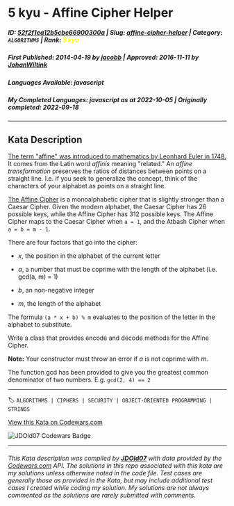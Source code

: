 # 5 kyu - Affine Cipher Helper

##### **ID**: [52f2f1ea12b5cbc66900300a](https://www.codewars.com/kata/52f2f1ea12b5cbc66900300a) | **Slug**: [affine-cipher-helper](https://www.codewars.com/kata/52f2f1ea12b5cbc66900300a) | **Category**: `ALGORITHMS` | **Rank**: <span style="color:yellow">5 kyu</span>

##### **First Published**: 2014-04-19 ***by*** [jacobb](https://www.codewars.com/users/jacobb) | **Approved**: 2016-11-11 ***by*** [JohanWiltink](https://www.codewars.com/users/JohanWiltink)

##### **Languages Available**: javascript

##### **My Completed Languages**: javascript ***as at*** 2022-10-05 | **Originally completed**: 2022-09-18

---

## Kata Description


[The term "affine" was introduced to mathematics by Leonhard Euler in 1748.](http://en.wikipedia.org/wiki/Affine_geometry#History) It comes from the Latin word *affinis* meaning "related." An *affine transformation* preserves the ratios of distances between points on a straight line. I.e. if you seek to generalize the concept, think of the characters of your alphabet as points on a straight line.



[The Affine Cipher](http://en.wikipedia.org/wiki/Affine_cipher) is a monoalphabetic cipher that is slightly stronger than a Caesar Cipher. Given the modern alphabet, the Caesar Cipher has 26 possible keys, while the Affine Cipher has 312 possible keys. The Affine Cipher maps to the Caesar Cipher when `a = 1`, and the Atbash Cipher when `a = b = m - 1`.



There are four factors that go into the cipher:



* *x*, the position in the alphabet of the current letter

* *a*, a number that must be coprime with the length of the alphabet (i.e. gcd(a, m) = 1)

* *b*, an non-negative integer 

* *m*, the length of the alphabet



The formula `(a * x + b) % m` evaluates to the position of the letter in the alphabet to substitute.



Write a class that provides encode and decode methods for the Affine Cipher.



**Note:** Your constructor must throw an error if *a* is not coprime with *m*.



The function gcd has been provided to give you the greatest common denominator of two numbers. E.g. `gcd(2, 4) == 2`

---


🏷 `ALGORITHMS | CIPHERS | SECURITY | OBJECT-ORIENTED PROGRAMMING | STRINGS`


[View this Kata on Codewars.com](https://www.codewars.com/kata/52f2f1ea12b5cbc66900300a)

![](https://www.codewars.com/users/jdold07/badges/large "JDOld07 Codewars Badge")

---

###### *This Kata description was compiled by [**JDOld07**](https://tpstech.dev) with data provided by the [Codewars.com](https://www.codewars.com) API.  The solutions in this repo associated with this kata are my solutions unless otherwise noted in the code file.  Test cases are generally those as provided in the Kata, but may include additional test cases I created while coding my solution.  My solutions are not always commented as the solutions are rarely submitted with comments.*
